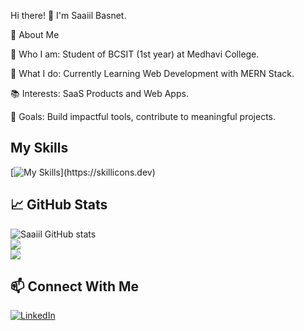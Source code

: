 Hi there! 👋 I'm Saaiil Basnet.

🚀 About Me

🌟 Who I am: Student of BCSIT (1st year) at Medhavi College.

💼 What I do: Currently Learning Web Development with MERN Stack.

📚 Interests: SaaS Products and Web Apps.

🎯 Goals:  Build impactful tools, contribute to meaningful projects.

## My Skills

[![My Skills](https://skillicons.dev/icons?i=js,html,css,mysql,tailwind,c,php,ts,figma,vscode,git,github,postman,react,redux,nodejs,expressjs,supabase,prisma,sequelize,postgresql,bootstrap,)](https://skillicons.dev)

## 📈 GitHub Stats
![Saaiil GitHub stats](https://github-readme-stats.vercel.app/api?username=saaiilbasnet&show_icons=true&theme=radical) <br/>
![](https://nirzak-streak-stats.vercel.app/?user=saaiilbasnet&theme=dark&hide_border=true)<br/>
![](https://github-readme-stats.vercel.app/api/top-langs/?username=saaiilbasnet&theme=dark&hide_border=true&include_all_commits=false&count_private=true&layout=compact)



## 📫 Connect With Me
[![LinkedIn](https://img.shields.io/badge/LinkedIn-blue?style=flat&logo=linkedin)](https://www.linkedin.com/in/saaiil-basnet-07b617281)
